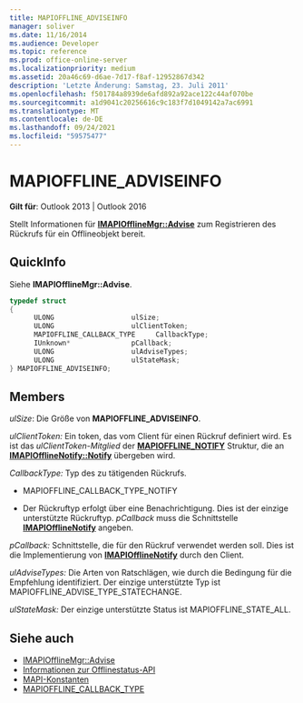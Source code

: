 ```yaml
---
title: MAPIOFFLINE_ADVISEINFO
manager: soliver
ms.date: 11/16/2014
ms.audience: Developer
ms.topic: reference
ms.prod: office-online-server
ms.localizationpriority: medium
ms.assetid: 20a46c69-d6ae-7d17-f8af-12952867d342
description: 'Letzte Änderung: Samstag, 23. Juli 2011'
ms.openlocfilehash: f501784a8939de6afd892a92ace122c44af070be
ms.sourcegitcommit: a1d9041c20256616c9c183f7d1049142a7ac6991
ms.translationtype: MT
ms.contentlocale: de-DE
ms.lasthandoff: 09/24/2021
ms.locfileid: "59575477"
---
```

# <a name="mapioffline_adviseinfo"></a>MAPIOFFLINE_ADVISEINFO
 
**Gilt für**: Outlook 2013 | Outlook 2016 
  
Stellt Informationen für **[IMAPIOfflineMgr::Advise](imapiofflinemgr-advise.md)** zum Registrieren des Rückrufs für ein Offlineobjekt bereit. 
  
## <a name="quick-info"></a>QuickInfo

Siehe **IMAPIOfflineMgr::Advise**. 
  
```cpp
typedef struct 
{ 
      ULONG                   ulSize; 
      ULONG                   ulClientToken; 
      MAPIOFFLINE_CALLBACK_TYPE     CallbackType; 
      IUnknown*               pCallback; 
      ULONG                   ulAdviseTypes; 
      ULONG                   ulStateMask; 
} MAPIOFFLINE_ADVISEINFO;
```

## <a name="members"></a>Members

_ulSize_: Die Größe von **MAPIOFFLINE_ADVISEINFO**. 
    
_ulClientToken:_ Ein token, das vom Client für einen Rückruf definiert wird. Es ist das *ulClientToken-Mitglied* der **[MAPIOFFLINE_NOTIFY](mapioffline_notify.md)** Struktur, die an **[IMAPIOfflineNotify::Notify](imapiofflinenotify-notify.md)** übergeben wird. 
    
_CallbackType:_ Typ des zu tätigenden Rückrufs.
    
   -  MAPIOFFLINE_CALLBACK_TYPE_NOTIFY 
    
   - Der Rückruftyp erfolgt über eine Benachrichtigung. Dies ist der einzige unterstützte Rückruftyp.  *pCallback*  muss die Schnittstelle **[IMAPIOfflineNotify](imapiofflinenotifyiunknown.md)** angeben. 
    
_pCallback:_ Schnittstelle, die für den Rückruf verwendet werden soll. Dies ist die Implementierung von **[IMAPIOfflineNotify](imapiofflinenotifyiunknown.md)** durch den Client. 
    
_ulAdviseTypes:_ Die Arten von Ratschlägen, wie durch die Bedingung für die Empfehlung identifiziert. Der einzige unterstützte Typ ist MAPIOFFLINE_ADVISE_TYPE_STATECHANGE.
    
_ulStateMask:_ Der einzige unterstützte Status ist MAPIOFFLINE_STATE_ALL.
    
## <a name="see-also"></a>Siehe auch

- [IMAPIOfflineMgr::Advise](imapiofflinemgr-advise.md)
- [Informationen zur Offlinestatus-API](about-the-offline-state-api.md) 
- [MAPI-Konstanten](mapi-constants.md) 
- [MAPIOFFLINE_CALLBACK_TYPE](mapioffline_callback_type.md)

